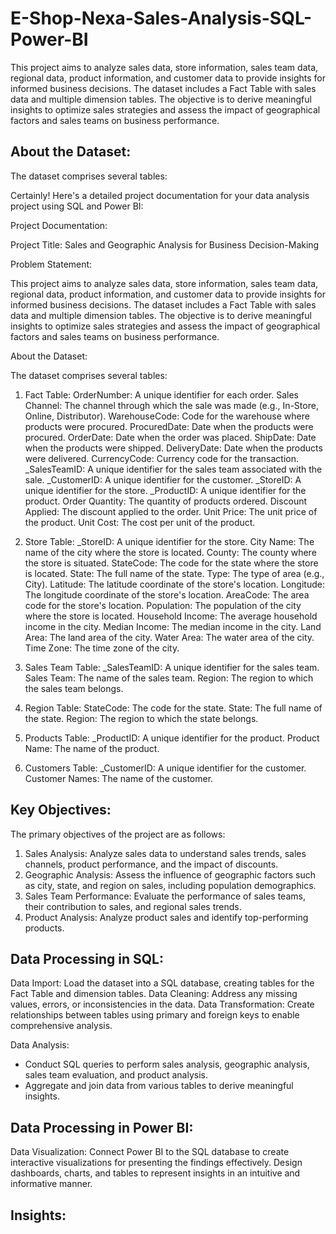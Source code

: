 # E-Shop-Nexa-Sales-Analysis-SQL-Power-BI

This project aims to analyze sales data, store information, sales team data, regional data, product information, and customer data to provide insights for informed business decisions. The dataset includes a Fact Table with sales data and multiple dimension tables. The objective is to derive meaningful insights to optimize sales strategies and assess the impact of geographical factors and sales teams on business performance.

## About the Dataset:

The dataset comprises several tables:

Certainly! Here's a detailed project documentation for your data analysis project using SQL and Power BI:

Project Documentation:

Project Title: Sales and Geographic Analysis for Business Decision-Making

Problem Statement:

This project aims to analyze sales data, store information, sales team data, regional data, product information, and customer data to provide insights for informed business decisions. The dataset includes a Fact Table with sales data and multiple dimension tables. The objective is to derive meaningful insights to optimize sales strategies and assess the impact of geographical factors and sales teams on business performance.

About the Dataset:

The dataset comprises several tables:

1. Fact Table:
OrderNumber: A unique identifier for each order.
Sales Channel: The channel through which the sale was made (e.g., In-Store, Online, Distributor).
WarehouseCode: Code for the warehouse where products were procured.
ProcuredDate: Date when the products were procured.
OrderDate: Date when the order was placed.
ShipDate: Date when the products were shipped.
DeliveryDate: Date when the products were delivered.
CurrencyCode: Currency code for the transaction.
_SalesTeamID: A unique identifier for the sales team associated with the sale.
_CustomerID: A unique identifier for the customer.
_StoreID: A unique identifier for the store.
_ProductID: A unique identifier for the product.
Order Quantity: The quantity of products ordered.
Discount Applied: The discount applied to the order.
Unit Price: The unit price of the product.
Unit Cost: The cost per unit of the product.

2. Store Table:
_StoreID: A unique identifier for the store.
City Name: The name of the city where the store is located.
County: The county where the store is situated.
StateCode: The code for the state where the store is located.
State: The full name of the state.
Type: The type of area (e.g., City).
Latitude: The latitude coordinate of the store's location.
Longitude: The longitude coordinate of the store's location.
AreaCode: The area code for the store's location.
Population: The population of the city where the store is located.
Household Income: The average household income in the city.
Median Income: The median income in the city.
Land Area: The land area of the city.
Water Area: The water area of the city.
Time Zone: The time zone of the city.

3. Sales Team Table:
_SalesTeamID: A unique identifier for the sales team.
Sales Team: The name of the sales team.
Region: The region to which the sales team belongs.

4. Region Table:
StateCode: The code for the state.
State: The full name of the state.
Region: The region to which the state belongs.

5. Products Table:
_ProductID: A unique identifier for the product.
Product Name: The name of the product.

6. Customers Table:
_CustomerID: A unique identifier for the customer.
Customer Names: The name of the customer.

## Key Objectives:

The primary objectives of the project are as follows:
1. Sales Analysis: Analyze sales data to understand sales trends, sales channels, product performance, and the impact of discounts.
2. Geographic Analysis: Assess the influence of geographic factors such as city, state, and region on sales, including population demographics.
3. Sales Team Performance: Evaluate the performance of sales teams, their contribution to sales, and regional sales trends.
4. Product Analysis: Analyze product sales and identify top-performing products.

## Data Processing in SQL:

Data Import: Load the dataset into a SQL database, creating tables for the Fact Table and dimension tables.
Data Cleaning: Address any missing values, errors, or inconsistencies in the data.
Data Transformation: Create relationships between tables using primary and foreign keys to enable comprehensive analysis.

Data Analysis:
* Conduct SQL queries to perform sales analysis, geographic analysis, sales team evaluation, and product analysis.
* Aggregate and join data from various tables to derive meaningful insights.

## Data Processing in Power BI:
Data Visualization: Connect Power BI to the SQL database to create interactive visualizations for presenting the findings effectively.
Design dashboards, charts, and tables to represent insights in an intuitive and informative manner.

## Insights:
